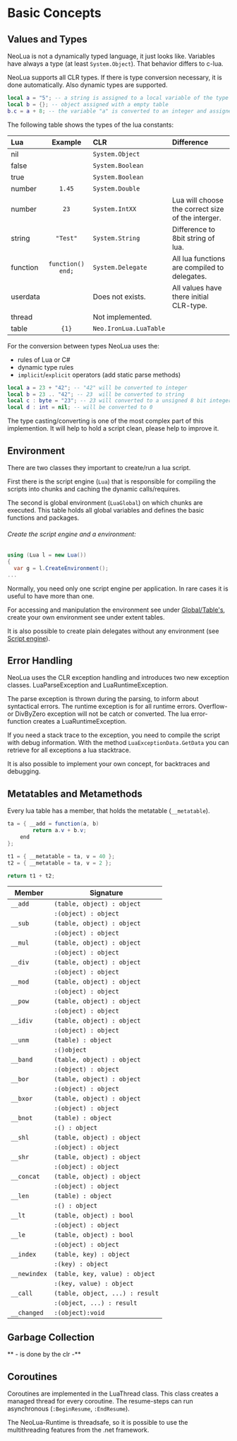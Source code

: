 # Basic Concepts
## Values and Types

NeoLua is not a dynamically typed language, it just looks like. Variables have always a type (at least `System.Object`). That behavior differs to c-lua.

NeoLua supports all CLR types. If there is type conversion necessary, it is done automatically. Also dynamic types are supported.

```Lua
local a = "5"; -- a string is assigned to a local variable of the type object
local b = {}; -- object assigned with a empty table 
b.c = a + 8; -- the variable "a" is converted to an integer and assigned to the dynamic member of an table
```

The following table shows the types of the lua constants:

| Lua         | Example 	| CLR 	| Difference |
| :-----------|:---------:|:------|:------------ |
| nil         |           | `System.Object` | |
| false       |           | `System.Boolean` | |
| true        |           | `System.Boolean` | |	
| number      |    `1.45` | `System.Double` | |
| number      |      `23` | `System.IntXX` | Lua will choose the correct size of the interger. |
| string      |  `"Test"` | `System.String` | Difference to 8bit string of lua. |
| function    | `function() end;` | `System.Delegate` | All lua functions are compiled to delegates. |
| userdata    |           | Does not exists. | All values have there initial CLR-type. |
| thread      |           | Not implemented. | |
| table       |     `{1}` | `Neo.IronLua.LuaTable` | |

For the conversion between types NeoLua uses the:
* rules of Lua or C#
* dynamic type rules
* `implicit`/`explicit` operators (add static parse methods)

```Lua
local a = 23 + "42"; -- "42" will be converted to integer
local b = 23 .. "42"; -- 23  will be converted to string
local c : byte = "23"; -- 23 will converted to a unsigned 8 bit integer
local d : int = nil; -- will be converted to 0
```

The type casting/converting is one of the most complex part of this implemention. It will help to hold a script clean, please help to improve it.

## Environment

There are two classes they important to create/run a lua script.

First there is the script engine (`Lua`) that is responsible for compiling the scripts into chunks and caching the dynamic calls/requires.

The second is global environment (`LuaGlobal`) on which chunks are executed. This table holds all global variables and defines the basic functions and packages.

###### Create the script engine and a environment:
```C#
using (Lua l = new Lua())
{
  var g = l.CreateEnvironment();
...
```

Normally, you need only one script engine per application. In rare cases it is useful to have more than one.

For accessing and manipulation the environment see under [Global/Table's](doc/04_04_table.md), create your own environment see under extent tables.

It is also possible to create plain delegates without any environment (see [Script engine](doc/04_02_engine.md)).

## Error Handling

NeoLua uses the CLR exception handling and introduces two new exception classes. LuaParseException and LuaRuntimeException.

The parse exception is thrown during the parsing, to inform about syntactical errors. The 
runtime exception is for all runtime errors. Overflow- or DivByZero exception will not 
be catch or converted. The lua error-function creates a LuaRuntimeException.

If you need a stack trace to the exception, you need to compile the script with 
debug information. With the method `LuaExceptionData.GetData` you can retrieve for all exceptions a lua stacktrace.

It is also possible to implement your own concept, for backtraces and debugging.

## Metatables and Metamethods

Every lua table has a member, that holds the metatable (`__metatable`).

```C#
ta = { __add = function(a, b)
		return a.v + b.v;
	end
};

t1 = { __metatable = ta, v = 40 };
t2 = { __metatable = ta, v = 2 };

return t1 + t2;

```

| Member       | Signature                           |
|--------------|-------------------------------------|
| `__add`      | `(table, object) : object`          |
|              | `:(object) : object`                |
| `__sub`      | `(table, object) : object`          |
|              | `:(object) : object`                |
| `__mul`      | `(table, object) : object`          |
|              | `:(object) : object`                |
| `__div`      | `(table, object) : object`          |
|              | `:(object) : object`                |
| `__mod`      | `(table, object) : object`          |
|              | `:(object) : object`                |
| `__pow`      | `(table, object) : object`          |
|              | `:(object) : object`                |
| `__idiv`     | `(table, object) : object`          |
|              | `:(object) : object`                |
| `__unm`      | `(table) : object`                  |
|              | `:()object`                         |
| `__band`     | `(table, object) : object`          |
|              | `:(object) : object`                |
| `__bor`      | `(table, object) : object`          |
|              | `:(object) : object`                |
| `__bxor`     | `(table, object) : object`          |
|              | `:(object) : object`                |
| `__bnot`     | `(table) : object`                  |
|              | `:() : object`                      |
| `__shl`      | `(table, object) : object`          |
|              | `:(object) : object`                |
| `__shr`      | `(table, object) : object`          |
|              | `:(object) : object`                |
| `__concat`   | `(table, object) : object`          |
|              | `:(object) : object`                |
| `__len`      | `(table) : object`                  |
|              | `:() : object`                      |
| `__lt`       | `(table, object) : bool`            |
|              | `:(object) : object`                |
| `__le`       | `(table, object) : bool`            |
|              | `:(object) : object`                |
| `__index`    | `(table, key) : object`             |
|              | `:(key) : object`                   |
| `__newindex` | `(table, key, value) : object`      |
|              | `:(key, value) : object`            |
| `__call`     | `(table, object, ...) : result`     |
|              | `:(object, ...) : result`           |
| `__changed` | `:(object):void`               |

## Garbage Collection

** - is done by the clr -**

## Coroutines

Coroutines are implemented in the LuaThread class. This class creates a managed thread for every coroutine. 
The resume-steps can run asynchronous (`:BeginResume`, `:EndResume`).

The NeoLua-Runtime is threadsafe, so it is possible to use the multithreading features from the .net framework.